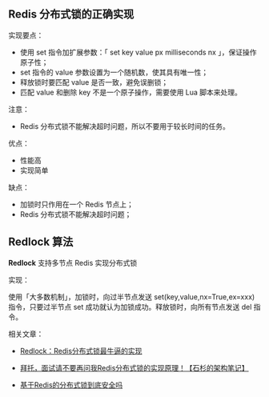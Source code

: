 ## Redis 分布式锁的正确实现



实现要点：

- 使用 set 指令加扩展参数：「 set key value px milliseconds nx 」，保证操作原子性；
- set 指令的 value 参数设置为一个随机数，使其具有唯一性；
- 释放锁时要匹配 value 是否一致，避免误删锁；
- 匹配 value 和删除 key 不是一个原子操作，需要使用 Lua 脚本来处理。



注意：

- Redis 分布式锁不能解决超时问题，所以不要用于较长时间的任务。



优点：

- 性能高
- 实现简单



缺点：

- 加锁时只作用在一个 Redis 节点上；
- Redis 分布式锁不能解决超时问题；

## Redlock 算法

**Redlock** 支持多节点 Redis 实现分布式锁


实现：

使用「大多数机制」，加锁时，向过半节点发送 set(key,value,nx=True,ex=xxx)指令，只要过半节点 set 成功就认为加锁成功。释放锁时，向所有节点发送 del 指令。

相关文章：


- [Redlock：Redis分布式锁最牛逼的实现](https://mp.weixin.qq.com/s?__biz=MzU5ODUwNzY1Nw==&mid=2247484155&idx=1&sn=0c73f45f2f641ba0bf4399f57170ac9b&chksm=fe426b1dc935e20b34b9c2c26662b24229d196a46535c74a209572b6c3e9680dde09c91e065d&mpshare=1&scene=24&srcid=1201hrhwRdKz7B4Id9UXTYc2#rd)

- [拜托，面试请不要再问我Redis分布式锁的实现原理！【石杉的架构笔记】](https://juejin.im/post/5bf3f15851882526a643e207#comment)

- [基于Redis的分布式锁到底安全吗](http://zhangtielei.com/posts/blog-redlock-reasoning.html)

